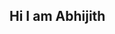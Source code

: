## Hi I am Abhijith 

<!--
**user1222234/user1222234** is a ✨ _special_ ✨ repository because its `README.md` (this file) appears on your GitHub profile.

I am an Electronics and Communication Engineering student with a strong passion for technology and innovation. My academic background has equipped me with a deep understanding of electronic systems, circuit design, signal processing, and telecommunications. Beyond my coursework, I have developed a keen interest and proficiency in web development, mastering both front-end and back-end technologies.

🔭 I'm currently studying in NSS College of Engineering, persuing Electronics and Communication Engineering.
🌱  I’m currently learning: Advanced JavaScript frameworks, cloud computing, and IoT integration.
- 📫 How to reach me: abhi.s.17.2002@gmail.com

-->
